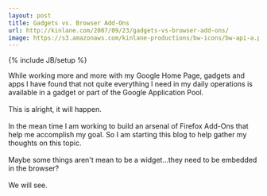 ```yaml
---
layout: post
title: Gadgets vs. Browser Add-Ons
url: http://kinlane.com/2007/09/23/gadgets-vs-browser-add-ons/
image: https://s3.amazonaws.com/kinlane-productions/bw-icons/bw-api-a.png
---
```

{% include JB/setup %}
<p>
     While working more and more with my Google Home Page, gadgets and apps I have found that not quite everything I need in my daily operations is available in a gadget or part of the Google Application Pool.
     <br />
     <br />
     This is alright, it will happen.
     <br />
     <br />
     In the mean time I am working to build an arsenal of Firefox Add-Ons that help me accomplish my goal. So I am starting this blog to help gather my thoughts on this topic.
     <br />
     <br />
     Maybe some things aren't mean to be a widget...they need to be embedded in the browser?
     <br />
     <br />
     We will see.
</p>